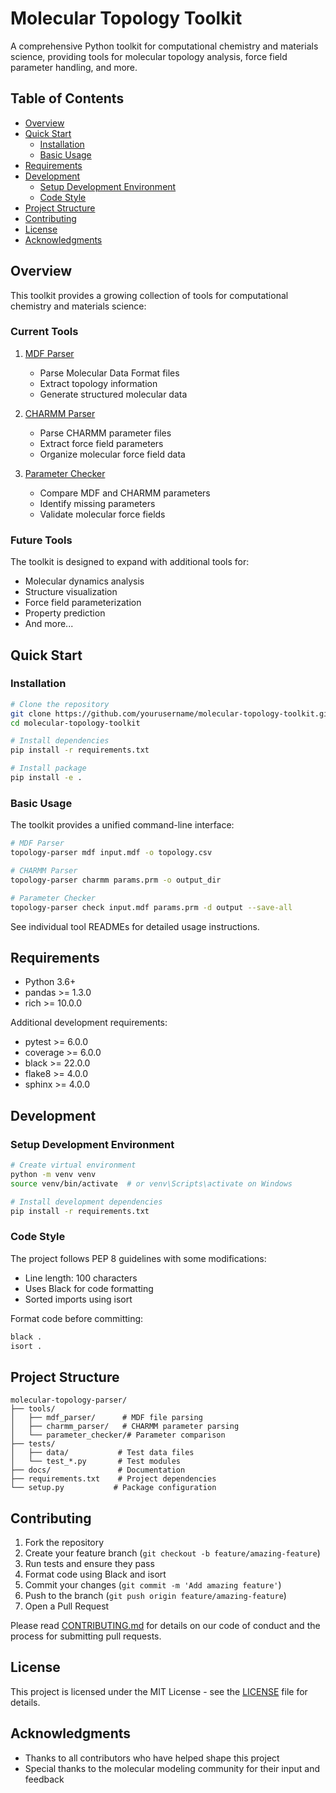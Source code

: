 # Molecular Topology Toolkit

A comprehensive Python toolkit for computational chemistry and materials science, providing tools for molecular topology analysis, force field parameter handling, and more.

## Table of Contents

- [Overview](#overview)
- [Quick Start](#quick-start)
  - [Installation](#installation)
  - [Basic Usage](#basic-usage)
- [Requirements](#requirements)
- [Development](#development)
  - [Setup Development Environment](#setup-development-environment)
  - [Code Style](#code-style)
- [Project Structure](#project-structure)
- [Contributing](#contributing)
- [License](#license)
- [Acknowledgments](#acknowledgments)

## Overview

This toolkit provides a growing collection of tools for computational chemistry and materials science:

### Current Tools

1. [MDF Parser](tools/mdf_parser/README.md)
   - Parse Molecular Data Format files
   - Extract topology information
   - Generate structured molecular data

2. [CHARMM Parser](tools/charmm_parser/README.md)
   - Parse CHARMM parameter files
   - Extract force field parameters
   - Organize molecular force field data

3. [Parameter Checker](tools/parameter_checker/README.md)
   - Compare MDF and CHARMM parameters
   - Identify missing parameters
   - Validate molecular force fields

### Future Tools

The toolkit is designed to expand with additional tools for:
- Molecular dynamics analysis
- Structure visualization
- Force field parameterization
- Property prediction
- And more...

## Quick Start

### Installation

```bash
# Clone the repository
git clone https://github.com/yourusername/molecular-topology-toolkit.git
cd molecular-topology-toolkit

# Install dependencies
pip install -r requirements.txt

# Install package
pip install -e .
```

### Basic Usage

The toolkit provides a unified command-line interface:

```bash
# MDF Parser
topology-parser mdf input.mdf -o topology.csv

# CHARMM Parser
topology-parser charmm params.prm -o output_dir

# Parameter Checker
topology-parser check input.mdf params.prm -d output --save-all
```

See individual tool READMEs for detailed usage instructions.

## Requirements

- Python 3.6+
- pandas >= 1.3.0
- rich >= 10.0.0

Additional development requirements:
- pytest >= 6.0.0
- coverage >= 6.0.0
- black >= 22.0.0
- flake8 >= 4.0.0
- sphinx >= 4.0.0

## Development

### Setup Development Environment

```bash
# Create virtual environment
python -m venv venv
source venv/bin/activate  # or venv\Scripts\activate on Windows

# Install development dependencies
pip install -r requirements.txt
```


### Code Style

The project follows PEP 8 guidelines with some modifications:
- Line length: 100 characters
- Uses Black for code formatting
- Sorted imports using isort

Format code before committing:
```bash
black .
isort .
```

## Project Structure

```
molecular-topology-parser/
├── tools/
│   ├── mdf_parser/      # MDF file parsing
│   ├── charmm_parser/   # CHARMM parameter parsing
│   └── parameter_checker/# Parameter comparison
├── tests/
│   ├── data/           # Test data files
│   └── test_*.py       # Test modules
├── docs/               # Documentation
├── requirements.txt    # Project dependencies
└── setup.py           # Package configuration
```

## Contributing

1. Fork the repository
2. Create your feature branch (`git checkout -b feature/amazing-feature`)
3. Run tests and ensure they pass
4. Format code using Black and isort
5. Commit your changes (`git commit -m 'Add amazing feature'`)
6. Push to the branch (`git push origin feature/amazing-feature`)
7. Open a Pull Request

Please read [CONTRIBUTING.md](CONTRIBUTING.md) for details on our code of conduct and the process for submitting pull requests.

## License

This project is licensed under the MIT License - see the [LICENSE](LICENSE) file for details.

## Acknowledgments

- Thanks to all contributors who have helped shape this project
- Special thanks to the molecular modeling community for their input and feedback
